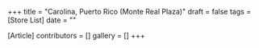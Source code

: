 +++
title = "Carolina, Puerto Rico (Monte Real Plaza)"
draft = false
tags = [Store List]
date = ""

[Article]
contributors = []
gallery = []
+++